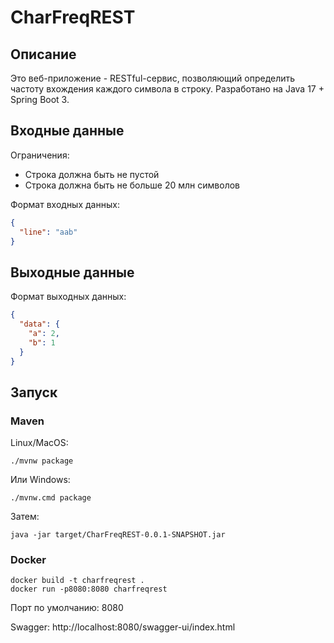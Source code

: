 # CharFreqREST
## Описание
Это веб-приложение - RESTful-сервис, позволяющий определить частоту вхождения каждого символа в строку.
Разработано на Java 17 + Spring Boot 3.
## Входные данные
Ограничения:
- Строка должна быть не пустой
- Строка должна быть не больше 20 млн символов

Формат входных данных:
```json
{
  "line": "aab"
}
```
## Выходные данные
Формат выходных данных:
```json
{
  "data": {
    "a": 2,
    "b": 1
  }
}
```
## Запуск
### Maven

Linux/MacOS:
```shell
./mvnw package
```
Или Windows:
```shell
./mvnw.cmd package
```
Затем:
```shell
java -jar target/CharFreqREST-0.0.1-SNAPSHOT.jar
```
### Docker
```shell
docker build -t charfreqrest .
docker run -p8080:8080 charfreqrest
```
Порт по умолчанию: 8080


Swagger: http://localhost:8080/swagger-ui/index.html
